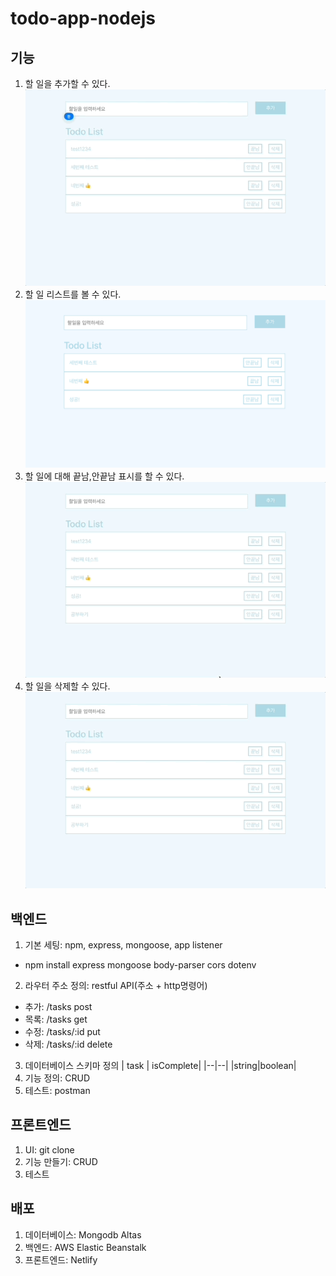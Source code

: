 # todo-app-nodejs

## 기능

1. 할 일을 추가할 수 있다.
   <img src="./assets/create.gif">
2. 할 일 리스트를 볼 수 있다.
   <img src="./assets/read.png">
3. 할 일에 대해 끝남,안끝남 표시를 할 수 있다.
   <img src="./assets/update.gif">
4. 할 일을 삭제할 수 있다.
   <img src="./assets/delete.gif">

## 백엔드

1. 기본 세팅: npm, express, mongoose, app listener

- npm install express mongoose body-parser cors dotenv

2. 라우터 주소 정의: restful API(주소 + http명령어)

- 추가: /tasks post
- 목록: /tasks get
- 수정: /tasks/:id put
- 삭제: /tasks/:id delete

3. 데이터베이스 스키마 정의
   | task | isComplete|
   |--|--|
   |string|boolean|
4. 기능 정의: CRUD
5. 테스트: postman

## 프론트엔드

1. UI: git clone
2. 기능 만들기: CRUD
3. 테스트

## 배포

1. 데이터베이스: Mongodb Altas
2. 백엔드: AWS Elastic Beanstalk
3. 프론트엔드: Netlify
